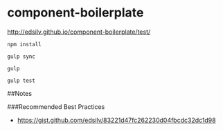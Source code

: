 # component-boilerplate

http://edsilv.github.io/component-boilerplate/test/

    npm install
    
    gulp sync
    
    gulp
    
    gulp test
    
##Notes

###Recommended Best Practices
- https://gist.github.com/edsilv/83221d47fc262230d04fbcdc32dc1d98